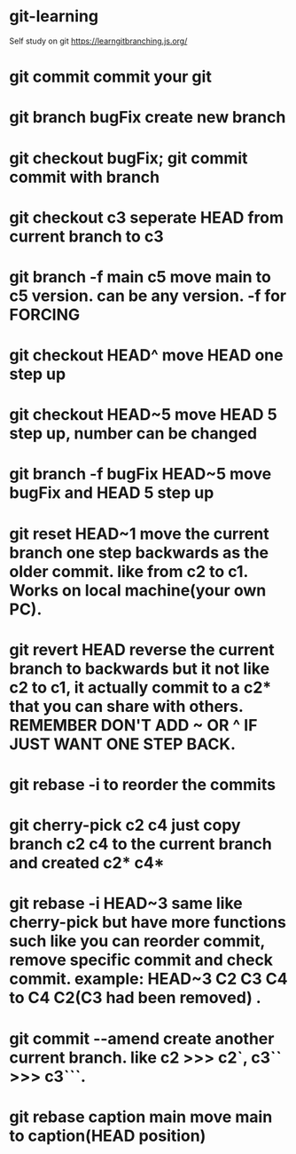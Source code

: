 # git-learning
Self study on git
https://learngitbranching.js.org/

#  git commit           commit your git

#  git branch bugFix                    create new branch
#  git checkout bugFix; git commit      commit with branch 

#  git checkout c3              seperate HEAD from current branch to c3
#  git branch -f main c5        move main to c5 version. can be any version.   -f for FORCING
#  git checkout HEAD^           move HEAD one step up
#  git checkout HEAD~5          move HEAD 5 step up, number can be changed
#  git branch -f bugFix HEAD~5    move bugFix and HEAD 5 step up

#  git reset HEAD~1            move the current branch one step backwards as the older commit. like from c2 to c1. Works on local machine(your own PC). 
#  git revert HEAD             reverse the current branch to backwards but it not like c2 to c1, it actually commit to a c2* that you can share with others. REMEMBER DON'T ADD ~ OR ^ IF JUST WANT ONE STEP BACK.

#  git rebase -i to reorder the commits
#  git cherry-pick c2 c4      just copy branch c2 c4 to the current branch and created c2* c4*
#  git rebase -i HEAD~3       same like cherry-pick but have more functions such like you can reorder commit, remove specific commit and check commit. example: HEAD~3 C2 C3 C4 to C4 C2(C3 had been removed) .
#  git commit --amend          create another current branch. like c2 >>> c2`, c3`` >>> c3```.

#  git rebase caption main     move main to caption(HEAD position)

